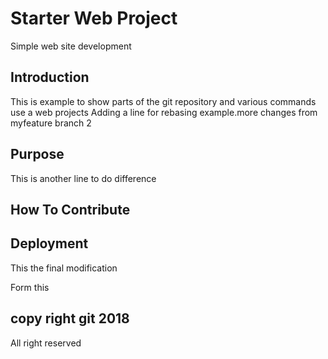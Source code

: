 # Starter Web Project


Simple web site development

## Introduction
This is example to show parts of the git repository  and various commands use a web projects
Adding a line for rebasing example.more changes from myfeature branch 2


## Purpose

This is another line to do difference

## How To Contribute

## Deployment
This the final modification

Form this 



## copy right git 2018
All right reserved
